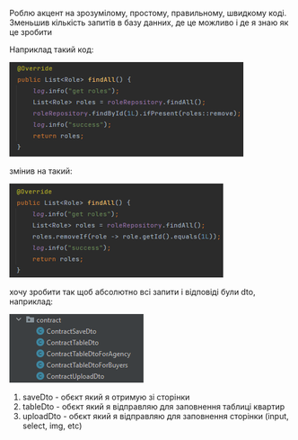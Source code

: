 Роблю акцент на зрозумілому, простому, правильному, швидкому коді. Зменьшив кількість запитів в базу данних, де це можливо і де я знаю як це зробити

Наприклад такий код:

![](.ReadMe_images/6d0f2de5.png)

змінив на такий:

![](.ReadMe_images/6cc28745.png)

хочу зробити так щоб абсолютно всі запити і відповіді були dto, наприклад:

![](.ReadMe_images/7926f28a.png)

1. saveDto - обєкт який я отримую зі сторінки
2. tableDto - обєкт який я відправляю для заповнення таблиці квартир
3. uploadDto - обєкт який я відправляю для заповнення сторінки (input, select, img, etc)


